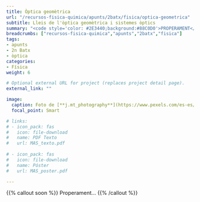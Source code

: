 ```yaml
---
title: Òptica geomètrica
url: "/recursos-fisica-quimica/apunts/2batx/fisica/optica-geometrica"
subtitle: Lleis de l'òptica geomètrica i sistemes òptics
summary: "<code style='color: #2E3440;background:#88C0D0'>PROPERAMENT</code> <br> Lleis de l'òptica geomètrica. Sistemes òptics. L'ull humà. Instruments òptics."
breadcrumbs: ["recursos-fisica-quimica","apunts","2batx","fisica"]
tags:
- apunts
- 2n Batx
- òptica
categories:
- Física
weight: 6

# Optional external URL for project (replaces project detail page).
external_link: ""

image:
  caption: Foto de [**j.mt_photography**](https://www.pexels.com/es-es/@j-mt_photography-628996) en [Pexels](https://www.pexels.com/es-es/)
  focal_point: Smart

# links:
# - icon_pack: fas
#   icon: file-download
#   name: PDF Texto
#   url: MAS_texto.pdf
  
# - icon_pack: fas
#   icon: file-download
#   name: Póster
#   url: MAS_poster.pdf

---
```


<!-- <iframe src="https://phet.colorado.edu/sims/html/bending-light/latest/bending-light_es.html" width="800" height="600" scrolling="no" allowfullscreen></iframe> -->

<!-- https://animagraffs.com/human-eye/ -->

{{% callout soon %}}
Properament...
{{% /callout %}}